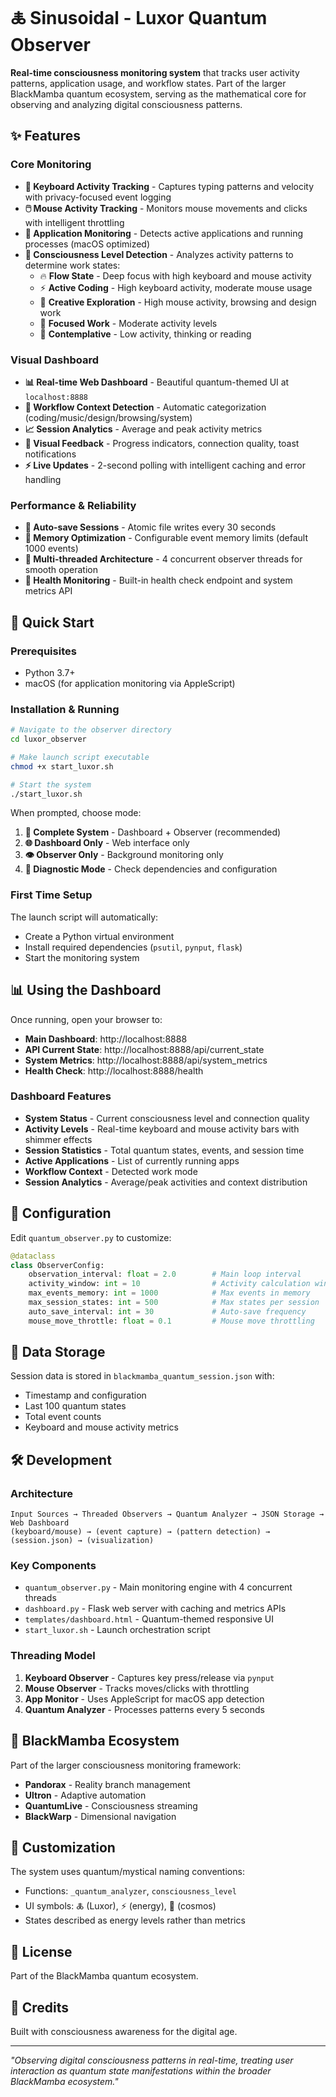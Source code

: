 # 🜏 Sinusoidal - Luxor Quantum Observer

**Real-time consciousness monitoring system** that tracks user activity patterns, application usage, and workflow states. Part of the larger BlackMamba quantum ecosystem, serving as the mathematical core for observing and analyzing digital consciousness patterns.

## ✨ Features

### Core Monitoring
- **🎹 Keyboard Activity Tracking** - Captures typing patterns and velocity with privacy-focused event logging
- **🖱️ Mouse Activity Tracking** - Monitors mouse movements and clicks with intelligent throttling
- **📱 Application Monitoring** - Detects active applications and running processes (macOS optimized)
- **🧠 Consciousness Level Detection** - Analyzes activity patterns to determine work states:
  - 🔥 **Flow State** - Deep focus with high keyboard and mouse activity
  - ⚡ **Active Coding** - High keyboard activity, moderate mouse usage
  - 🎨 **Creative Exploration** - High mouse activity, browsing and design work
  - 💭 **Focused Work** - Moderate activity levels
  - 🌙 **Contemplative** - Low activity, thinking or reading

### Visual Dashboard
- **📊 Real-time Web Dashboard** - Beautiful quantum-themed UI at `localhost:8888`
- **🎯 Workflow Context Detection** - Automatic categorization (coding/music/design/browsing/system)
- **📈 Session Analytics** - Average and peak activity metrics
- **🌈 Visual Feedback** - Progress indicators, connection quality, toast notifications
- **⚡ Live Updates** - 2-second polling with intelligent caching and error handling

### Performance & Reliability
- **🔄 Auto-save Sessions** - Atomic file writes every 30 seconds
- **💾 Memory Optimization** - Configurable event memory limits (default 1000 events)
- **🧵 Multi-threaded Architecture** - 4 concurrent observer threads for smooth operation
- **📡 Health Monitoring** - Built-in health check endpoint and system metrics API

## 🚀 Quick Start

### Prerequisites
- Python 3.7+
- macOS (for application monitoring via AppleScript)

### Installation & Running

```bash
# Navigate to the observer directory
cd luxor_observer

# Make launch script executable
chmod +x start_luxor.sh

# Start the system
./start_luxor.sh
```

When prompted, choose mode:
1. **🌟 Complete System** - Dashboard + Observer (recommended)
2. **🌐 Dashboard Only** - Web interface only
3. **👁️ Observer Only** - Background monitoring only
4. **🔧 Diagnostic Mode** - Check dependencies and configuration

### First Time Setup
The launch script will automatically:
- Create a Python virtual environment
- Install required dependencies (`psutil`, `pynput`, `flask`)
- Start the monitoring system

## 📊 Using the Dashboard

Once running, open your browser to:
- **Main Dashboard**: http://localhost:8888
- **API Current State**: http://localhost:8888/api/current_state
- **System Metrics**: http://localhost:8888/api/system_metrics
- **Health Check**: http://localhost:8888/health

### Dashboard Features
- **System Status** - Current consciousness level and connection quality
- **Activity Levels** - Real-time keyboard and mouse activity bars with shimmer effects
- **Session Statistics** - Total quantum states, events, and session time
- **Active Applications** - List of currently running apps
- **Workflow Context** - Detected work mode
- **Session Analytics** - Average/peak activities and context distribution

## 🔧 Configuration

Edit `quantum_observer.py` to customize:

```python
@dataclass
class ObserverConfig:
    observation_interval: float = 2.0        # Main loop interval
    activity_window: int = 10                # Activity calculation window
    max_events_memory: int = 1000            # Max events in memory
    max_session_states: int = 500            # Max states per session
    auto_save_interval: int = 30             # Auto-save frequency
    mouse_move_throttle: float = 0.1         # Mouse move throttling
```

## 📁 Data Storage

Session data is stored in `blackmamba_quantum_session.json` with:
- Timestamp and configuration
- Last 100 quantum states
- Total event counts
- Keyboard and mouse activity metrics

## 🛠️ Development

### Architecture
```
Input Sources → Threaded Observers → Quantum Analyzer → JSON Storage → Web Dashboard
(keyboard/mouse) → (event capture) → (pattern detection) → (session.json) → (visualization)
```

### Key Components
- `quantum_observer.py` - Main monitoring engine with 4 concurrent threads
- `dashboard.py` - Flask web server with caching and metrics APIs
- `templates/dashboard.html` - Quantum-themed responsive UI
- `start_luxor.sh` - Launch orchestration script

### Threading Model
1. **Keyboard Observer** - Captures key press/release via `pynput`
2. **Mouse Observer** - Tracks moves/clicks with throttling
3. **App Monitor** - Uses AppleScript for macOS app detection
4. **Quantum Analyzer** - Processes patterns every 5 seconds

## 🌌 BlackMamba Ecosystem

Part of the larger consciousness monitoring framework:
- **Pandorax** - Reality branch management
- **Ultron** - Adaptive automation
- **QuantumLive** - Consciousness streaming
- **BlackWarp** - Dimensional navigation

## 🎨 Customization

The system uses quantum/mystical naming conventions:
- Functions: `_quantum_analyzer`, `consciousness_level`
- UI symbols: 🜏 (Luxor), ⚡ (energy), 🌌 (cosmos)
- States described as energy levels rather than metrics

## 📝 License

Part of the BlackMamba quantum ecosystem.

## 🙏 Credits

Built with consciousness awareness for the digital age.

---

*"Observing digital consciousness patterns in real-time, treating user interaction as quantum state manifestations within the broader BlackMamba ecosystem."*